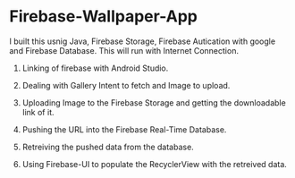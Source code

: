 # Firebase-Wallpaper-App

I built this usnig Java, Firebase Storage, Firebase Autication with google and Firebase Database.
This will run with Internet Connection.

1. Linking of firebase with Android Studio.

2. Dealing with Gallery Intent to fetch and Image to upload.

3. Uploading Image to the Firebase Storage and getting the downloadable link of it.

4. Pushing the URL into the Firebase Real-Time Database.

5. Retreiving the pushed data from the database.

6. Using Firebase-UI to populate the RecyclerView with the retreived data.
